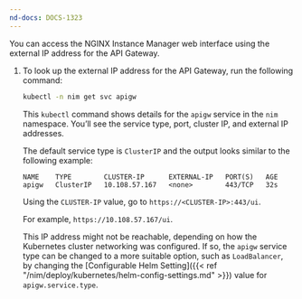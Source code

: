 ```yaml
---
nd-docs: DOCS-1323
---
```


You can access the NGINX Instance Manager web interface using the external IP address for the API Gateway.

1. To look up the external IP address for the API Gateway, run the following command:

   ```bash
   kubectl -n nim get svc apigw
   ```

   This `kubectl` command shows details for the `apigw` service in the `nim` namespace. You’ll see the service type, port, cluster IP, and external IP addresses.

   The default service type is `ClusterIP` and the output looks similar to the following example:

   ```text
   NAME    TYPE        CLUSTER-IP      EXTERNAL-IP   PORT(S)   AGE
   apigw   ClusterIP   10.108.57.167   <none>        443/TCP   32s
   ```

   Using the `CLUSTER-IP` value, go to `https://<CLUSTER-IP>:443/ui`.

   For example, `https://10.108.57.167/ui`.

   This IP address might not be reachable, depending on how the Kubernetes cluster networking was configured. If so, the `apigw` service type can be changed to a more suitable option, such as `LoadBalancer`, by changing the [Configurable Helm Setting]({{< ref "/nim/deploy/kubernetes/helm-config-settings.md" >}}) value for `apigw.service.type`.
